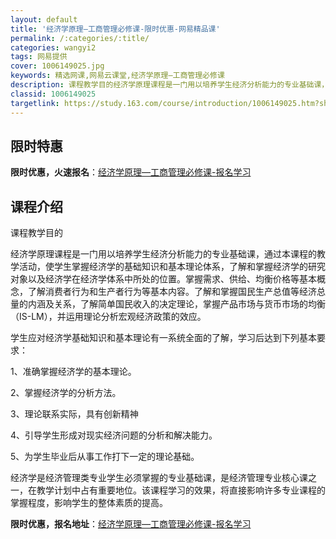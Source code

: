 ```yaml
---
layout: default
title: '经济学原理—工商管理必修课-限时优惠-网易精品课'
permalink: /:categories/:title/
categories: wangyi2
tags: 网易提供
cover: 1006149025.jpg
keywords: 精选网课,网易云课堂,经济学原理—工商管理必修课
description: 课程教学目的经济学原理课程是一门用以培养学生经济分析能力的专业基础课，通过本课程的教学活动，使学生掌握经济学的基础知识和
classid: 1006149025
targetlink: https://study.163.com/course/introduction/1006149025.htm?share=1&shareId=1025206652&utm_campaign=share&utm_medium=iphoneShare&utm_source=&utm_u=1025206652
---
```


## 限时特惠

**限时优惠，火速报名**：[经济学原理—工商管理必修课-报名学习](https://study.163.com/course/introduction/1006149025.htm?share=1&shareId=1025206652&utm_campaign=share&utm_medium=iphoneShare&utm_source=&utm_u=1025206652)

## 课程介绍

课程教学目的

经济学原理课程是一门用以培养学生经济分析能力的专业基础课，通过本课程的教学活动，使学生掌握经济学的基础知识和基本理论体系，了解和掌握经济学的研究对象以及经济学在经济学体系中所处的位置。掌握需求、供给、均衡价格等基本概念，了解消费者行为和生产者行为等基本内容。了解和掌握国民生产总值等经济总量的内涵及关系，了解简单国民收入的决定理论，掌握产品市场与货币市场的均衡（IS-LM），并运用理论分析宏观经济政策的效应。

学生应对经济学基础知识和基本理论有一系统全面的了解，学习后达到下列基本要求：

1、准确掌握经济学的基本理论。

2、掌握经济学的分析方法。

3、理论联系实际，具有创新精神

4、引导学生形成对现实经济问题的分析和解决能力。

5、为学生毕业后从事工作打下一定的理论基础。

经济学是经济管理类专业学生必须掌握的专业基础课，是经济管理专业核心课之一，在教学计划中占有重要地位。该课程学习的效果，将直接影响许多专业课程的掌握程度，影响学生的整体素质的提高。

**限时优惠，报名地址**：[经济学原理—工商管理必修课-报名学习](https://study.163.com/course/introduction/1006149025.htm?share=1&shareId=1025206652&utm_campaign=share&utm_medium=iphoneShare&utm_source=&utm_u=1025206652)

